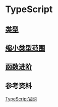 # TypeScript

## [类型](type.md)

## [缩小类型范围](narrowing.md)

## [函数进阶](function.md)









## 参考资料
[TypeScript官网](https://www.typescriptlang.org/zh/)
